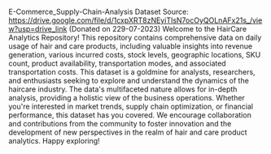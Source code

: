 E-Commerce_Supply-Chain-Analysis
Dataset Source: https://drive.google.com/file/d/1cxpXRT8zNEyiTIsN7ocOyQOLnAFx21s_/view?usp=drive_link (Donated on 229-07-2023)
Welcome to the HairCare Analytics Repository! This repository contains comprehensive data on daily usage of hair and care products, including valuable insights into revenue generation, various incurred costs, stock levels, geographic locations, SKU count, product availability, transportation modes, and associated transportation costs. This dataset is a goldmine for analysts, researchers, and enthusiasts seeking to explore and understand the dynamics of the haircare industry. The data's multifaceted nature allows for in-depth analysis, providing a holistic view of the business operations. Whether you're interested in market trends, supply chain optimization, or financial performance, this dataset has you covered. We encourage collaboration and contributions from the community to foster innovation and the development of new perspectives in the realm of hair and care product analytics. Happy exploring!
